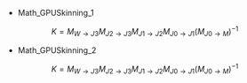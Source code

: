 - Math_GPUSkinning_1
```math
K = M_{W \rightarrow J3}M_{J2 \rightarrow J3}M_{J1 \rightarrow J2}M_{J0 \rightarrow J1}(M_{J0 \rightarrow M})^{-1}
```

- Math_GPUSkinning_2
```math
K = M_{W \rightarrow J3}M_{J2 \rightarrow J3}M_{J1 \rightarrow J2}M_{J0 \rightarrow J1}(M_{J0 \rightarrow M})^{-1}
```